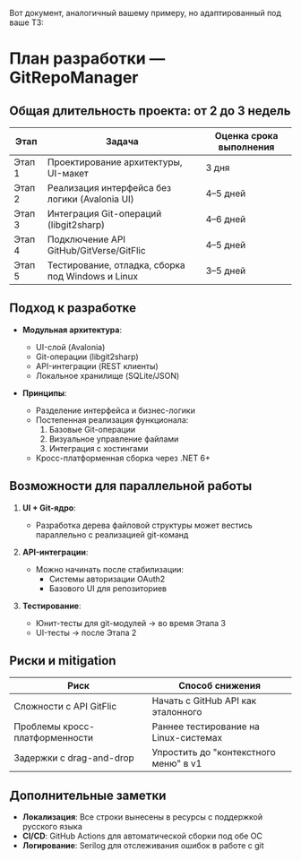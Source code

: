 Вот документ, аналогичный вашему примеру, но адаптированный под ваше ТЗ:

# План разработки — GitRepoManager

## Общая длительность проекта: от 2 до 3 недель

| Этап   | Задача                                               | Оценка срока выполнения |
|--------|------------------------------------------------------|--------------------------|
| Этап 1 | Проектирование архитектуры, UI-макет                | 3 дня                    |
| Этап 2 | Реализация интерфейса без логики (Avalonia UI)       | 4–5 дней                 |
| Этап 3 | Интеграция Git-операций (libgit2sharp)              | 4–6 дней                 |
| Этап 4 | Подключение API GitHub/GitVerse/GitFlic             | 4–5 дней                 |
| Этап 5 | Тестирование, отладка, сборка под Windows и Linux   | 3–5 дней                 |

## Подход к разработке

- **Модульная архитектура**:
  - UI-слой (Avalonia)
  - Git-операции (libgit2sharp)
  - API-интеграции (REST клиенты)
  - Локальное хранилище (SQLite/JSON)

- **Принципы**:
  - Разделение интерфейса и бизнес-логики
  - Постепенная реализация функционала:
    1. Базовые Git-операции
    2. Визуальное управление файлами
    3. Интеграция с хостингами
  - Кросс-платформенная сборка через .NET 6+

## Возможности для параллельной работы

1. **UI + Git-ядро**:
   - Разработка дерева файловой структуры может вестись параллельно с реализацией git-команд

2. **API-интеграции**:
   - Можно начинать после стабилизации:
     - Системы авторизации OAuth2
     - Базового UI для репозиториев

3. **Тестирование**:
   - Юнит-тесты для git-модулей → во время Этапа 3
   - UI-тесты → после Этапа 2

## Риски и mitigation

| Риск                          | Способ снижения                          |
|-------------------------------|------------------------------------------|
| Сложности с API GitFlic       | Начать с GitHub API как эталонного      |
| Проблемы кросс-платформенности| Раннее тестирование на Linux-системах   |
| Задержки с drag-and-drop      | Упростить до "контекстного меню" в v1   |

## Дополнительные заметки

- **Локализация**: Все строки вынесены в ресурсы с поддержкой русского языка
- **CI/CD**: GitHub Actions для автоматической сборки под обе ОС
- **Логирование**: Serilog для отслеживания ошибок в работе с git
